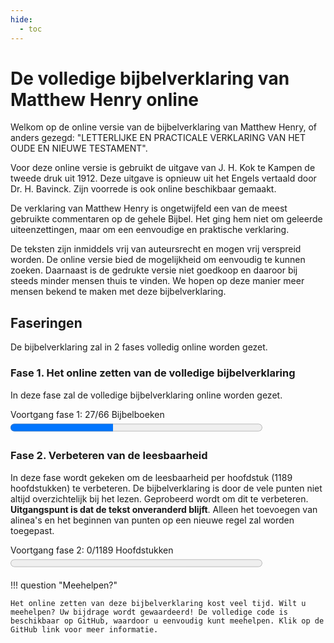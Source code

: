 ```yaml
---
hide:
  - toc
---
```


# De volledige bijbelverklaring van Matthew Henry online

Welkom op de online versie van de bijbelverklaring van Matthew Henry, of anders gezegd: "LETTERLIJKE EN PRACTICALE VERKLARING VAN HET OUDE EN NIEUWE TESTAMENT".

Voor deze online versie is gebruikt de uitgave van J. H. Kok te Kampen de tweede druk uit 1912. Deze uitgave is opnieuw uit het Engels vertaald door Dr. H. Bavinck. Zijn voorrede is ook online beschikbaar gemaakt.

De verklaring van Matthew Henry is ongetwijfeld een van de meest gebruikte commentaren op de gehele Bijbel.
Het ging hem niet om geleerde uiteenzettingen, maar om een eenvoudige en praktische verklaring.

De teksten zijn inmiddels vrij van auteursrecht en mogen vrij verspreid worden. De online versie bied de mogelijkheid om eenvoudig te kunnen zoeken. Daarnaast is de gedrukte versie niet goedkoop en daaroor bij steeds minder mensen thuis te vinden. We hopen op deze manier meer mensen bekend te maken met deze bijbelverklaring. 

## Faseringen

De bijbelverklaring zal in 2 fases volledig online worden gezet. 

### Fase 1. Het online zetten van de volledige bijbelverklaring

In deze fase zal de volledige bijbelverklaring online worden gezet.

<label for="file">Voortgang fase 1: 27/66 Bijbelboeken</label><progress id="file" value="27" max="66" style="width:80%; height:25px;"></progress> 

### Fase 2. Verbeteren van de leesbaarheid
  
In deze fase wordt gekeken om de leesbaarheid per hoofdstuk (1189 hoofdstukken) te verbeteren. De bijbelverklaring is door de vele punten niet altijd overzichtelijk bij het lezen. Geprobeerd wordt om dit te verbeteren. **Uitgangspunt is dat de tekst onveranderd blijft**. Alleen het toevoegen van alinea's en het beginnen van punten op een nieuwe regel zal worden toegepast.
 
<label for="file">Voortgang fase 2: 0/1189 Hoofdstukken</label><progress id="file" value="0" max="1189" style="width:80%; height:25px;"></progress> 

!!! question "Meehelpen?"

    Het online zetten van deze bijbelverklaring kost veel tijd. Wilt u meehelpen? Uw bijdrage wordt gewaardeerd! De volledige code is beschikbaar op GitHub, waardoor u eenvoudig kunt meehelpen. Klik op de GitHub link voor meer informatie. 